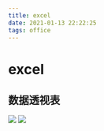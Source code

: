 ```yaml
---
title: excel
date: 2021-01-13 22:22:25
tags: office
---
```


# excel

##  数据透视表

![](/images/office/excel/1.jpg)
![](/images/office/excel/2.jpg)






